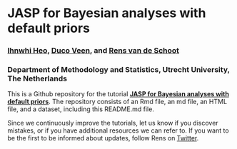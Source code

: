 # JASP for Bayesian analyses with default priors

### [Ihnwhi Heo](http://ihnwhiheo.github.io/), [Duco Veen](https://www.ducoveen.com/), and [Rens van de Schoot](https://www.rensvandeschoot.com/)

### Department of Methodology and Statistics, Utrecht University, The Netherlands

This is a Github repository for the tutorial **[JASP for Bayesian analyses with default priors](https://www.rensvandeschoot.com/tutorials/jasp-for-bayesian-analyses-with-default-priors/)**. The repository consists of an Rmd file, an md file, an HTML file, and a dataset, including this README.md file.

Since we continuously improve the tutorials, let us know if you discover mistakes, or if you have additional resources we can refer to. If you want to be the first to be informed about updates, follow Rens on [Twitter](https://twitter.com/RensvdSchoot).
